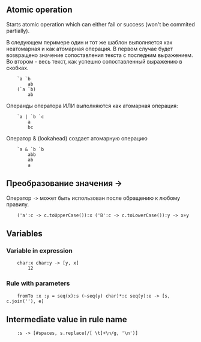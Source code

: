 ## Atomic operation

Starts atomic operation which can either fail or success (won't be commited partially).

В следующем перимере один и тот же шаблон выполняется как неатомарная и как атомарная операция. 
В первом случае будет возвращено значение сопоставления текста с последним выражением. 
Во втором - весь текст, как успешно сопоставленный выражению в скобках.
```ometajs-eval
    `a `b
        ab
    (`a `b)
        ab
```

Операнды оператора ИЛИ выполняются как атомарная операция:
```ometajs-eval
    `a | `b `c
        a
        bc
```

Оператор & (lookahead) создает атомарную операцию
```ometajs-eval
    `a & `b `b
        abb
        ab
        a
```


## Преобразование значения ->

Оператор `->` может быть использован после обращению к любому правилу.

```
    ('a':c -> c.toUpperCase()):x ('B':c -> c.toLowerCase()):y -> x+y
```

## Variables

### Variable in expression

```ometajs-eval
    char:x char:y -> [y, x]
        12
```

### Rule with parameters

```ometajs-eval
    fromTo :x :y = seq(x):s (~seq(y) char)*:c seq(y):e -> [s, c.join(''), e]
```


## Intermediate value in rule name

```ometajs-eval
    :s -> [#spaces, s.replace(/[ \t]+\n/g, '\n')]
```

